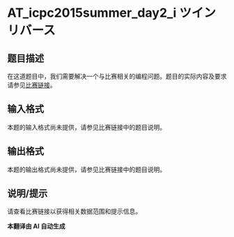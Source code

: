 # AT_icpc2015summer_day2_i ツインリバース

## 题目描述

在这道题目中，我们需要解决一个与比赛相关的编程问题。题目的实际内容及要求请参见[比赛链接](https://atcoder.jp/contests/jag2015summer-day2/tasks/icpc2015summer_day2_i)。

## 输入格式

本题的输入格式尚未提供，请参见比赛链接中的题目说明。

## 输出格式

本题的输出格式尚未提供，请参见比赛链接中的题目说明。

## 说明/提示

请查看比赛链接以获得相关数据范围和提示信息。

 **本翻译由 AI 自动生成**